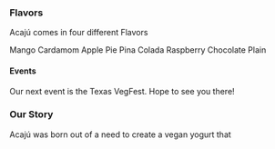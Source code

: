 ### Flavors

Acajú comes in four different Flavors

Mango Cardamom
Apple Pie
Pina Colada
Raspberry Chocolate
Plain

#### Events

Our next event is the Texas VegFest. Hope to see you there!

### Our Story

Acajú was born out of a need to create a vegan yogurt that
